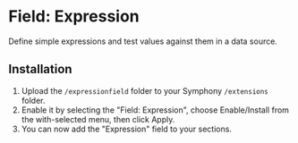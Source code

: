# Field: Expression
Define simple expressions and test values against them in a data source.

## Installation

1. Upload the `/expressionfield` folder to your Symphony `/extensions` folder.
2. Enable it by selecting the "Field: Expression", choose Enable/Install from the with-selected menu, then click Apply.
3. You can now add the "Expression" field to your sections.